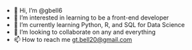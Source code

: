 - 👋 Hi, I’m @gbell6
- 👀 I’m interested in learning to be a front-end developer
- 🌱 I’m currently learning Python, R, and SQL for Data Science
- 💞️ I’m looking to collaborate on any and everything
- 📫 How to reach me gt.bell20@gmail.com

<!---
gbell6/gbell6 is a ✨ special ✨ repository because its `README.md` (this file) appears on your GitHub profile.
You can click the Preview link to take a look at your changes.
--->
